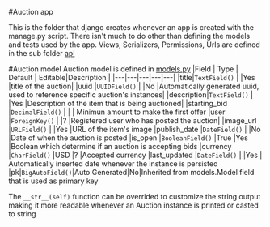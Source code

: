 #Auction app

This is the folder that django creates whenever an app is created with the manage.py script.
There isn't much to do other than defining the models and tests used by the app.
Views, Serializers, Permissions, Urls are defined in the sub folder [api](api/README.md)

#Auction model
Auction model is defined in [models.py](models.py)
|Field   | Type  | Default  | Editable|Description  |
|---|---|---|---|---|
|title|`TextField()`   |   |Yes   |title of the auction|
|uuid   |`UUIDField()` |   |No   |Automatically generated uuid, used to reference specific auction's instances|
|description|`TextField()`   |   |Yes   |Description of the item that is being auctioned|
|starting_bid   |`DecimalField()`   |   |   | Minimun amount to make the first offer
|user   |`ForeignKey()`   |   |?   |Registered user who has posted the auction|
|image_url   |`URLField()`   |  |Yes   |URL of the item's image
|publish_date   |`DateField()`   |   |No   |Date of when the auction is posted
|is_open   |`BooleanField()`   |True   |Yes   |Boolean which determine if an auction is accepting bids
|currency   |`CharField()`    |USD   |?   |Accepted currency
|last_updated   |`DateField()`   |   |Yes   | Automatically inserted date whenever the instance is persisted 
|pk|`BigAutoField()`|Auto Generated|No|Inherited from models.Model field that is used as primary key

The `__str__(self)` function can be overrided to customize the string output making it more readable whenever an Auction instance is printed or casted to string
